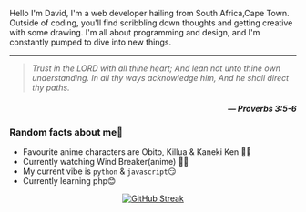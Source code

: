 <!--<img src="https://github.com/David-code-hub/David-code-hub/assets/55393687/3150bebf-d15f-493b-9492-d1712e11d46b" width="100%"/>-->

Hello I'm David, I'm a web developer hailing from South Africa,Cape Town. Outside of coding, you'll find scribbling down thoughts and getting creative with some drawing. I'm all about programming and design, and I'm constantly pumped to dive into new things.

---

> _Trust in the LORD with all thine heart; And lean not unto thine own understanding. In all thy ways acknowledge him, And he shall direct thy paths._
> 
<h5 align="right"><i>― Proverbs 3:5-6</i></h5>


### Random facts about me🤔

- Favourite anime characters are Obito, Killua & Kaneki Ken 😮‍💨
- Currently watching Wind Breaker(anime) 👌🏽
- My current vibe is `python` & `javascript`😏
- Currently learning php😊

<p align="center">
    <a href="https://git.io/streak-stats"><img src="https://streak-stats.demolab.com?user=David-code-hub&border_radius=20&card_width=450&type=png&hide_border=true" alt="GitHub Streak" /></a>
</p>
